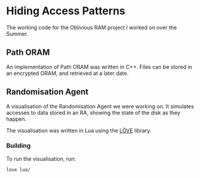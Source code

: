 # Hiding Access Patterns
The working code for the Oblivious RAM project I worked on over the Summer.

## Path ORAM
An implementation of Path ORAM was written in C++. Files can be stored in an encrypted ORAM, and retrieved at a later date.

## Randomisation Agent
A visualisation of the Randomisation Agent we were working on. It simulates accesses to data stored in an RA, showing the state of the disk as they happen.

The visualisation was written in Lua using the [LÖVE](https://love2d.org/) library.

### Building
To run the visualisation, run:
```
love lua/
```
